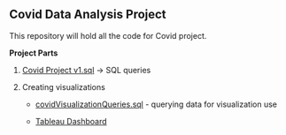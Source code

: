 ## Covid Data Analysis Project
This repository will hold all the code for Covid project.

**Project Parts**

1. [Covid Project v1.sql](https://github.com/artem-kov/CovidProject/blob/main/Covid%20Project%20v1.sql) -> SQL queries 

2. Creating visualizations

   * [covidVisualizationQueries.sql](https://github.com/artem-kov/CovidProject/blob/main/covidVisualizationQueries.sql) - querying data for visualization use

   * [Tableau Dashboard](https://public.tableau.com/app/profile/artem.kovalenko/viz/CovidDashboard_16221916771560/Dashboard1)

